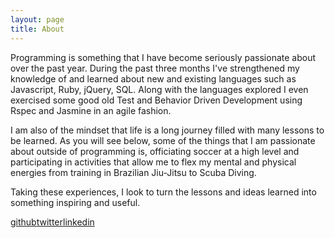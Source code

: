 ```yaml
---
layout: page
title: About
---
```


<p class="message">
Programming is something that I have become seriously passionate about over the past year.
 During the past three months I've strengthened my knowledge of and learned about new and existing languages such as Javascript, Ruby, jQuery, SQL.  Along with the languages explored I even exercised some good old Test and Behavior Driven Development using Rspec and Jasmine in an agile fashion.
</p>
<p class="message">
I am also of the mindset that life is a long journey filled with many lessons to be learned. As you will see below, some of the things that I am passionate about outside of programming is, officiating soccer at a high level and participating in activities that allow me to flex my mental and physical energies from training in Brazilian Jiu-Jitsu to Scuba Diving.
</p>
<p class="message">
Taking these experiences, I look to turn the lessons and ideas learned into something inspiring and useful.
</p>

<div><a href="http://github.com/ajkamel">github</a><a href="http://twitter.com/ajkamel">twitter</a><a href="http://linkedin.com/in/ashkamel">linkedin</a></div>

